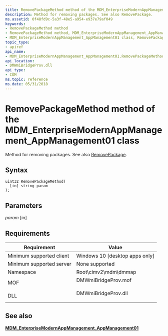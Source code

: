 ```yaml
---
title: RemovePackageMethod method of the MDM_EnterpriseModernAppManagement_AppManagement01 class
description: Method for removing packages. See also RemovePackage.
ms.assetid: 0f48fd9c-5a3f-48e5-a954-e937e79af049
keywords:
- RemovePackageMethod method
- RemovePackageMethod method, MDM_EnterpriseModernAppManagement_AppManagement01 class
- MDM_EnterpriseModernAppManagement_AppManagement01 class, RemovePackageMethod method
topic_type:
- apiref
api_name:
- MDM_EnterpriseModernAppManagement_AppManagement01.RemovePackageMethod
api_location:
- DMWmiBridgeProv.dll
api_type:
- COM
ms.topic: reference
ms.date: 05/31/2018
---
```


# RemovePackageMethod method of the MDM\_EnterpriseModernAppManagement\_AppManagement01 class



Method for removing packages. See also [RemovePackage](/windows/client-management/mdm/enterprisemodernappmanagement-csp).

## Syntax


```mof
uint32 RemovePackageMethod(
  [in] string param
);
```



## Parameters

<dl> <dt>

*param* \[in\]
</dt> <dd></dd> </dl>

## Requirements



| Requirement | Value |
|-------------------------------------|------------------------------------------------------------------------------------------------|
| Minimum supported client<br/> | Windows 10 \[desktop apps only\]<br/>                                                    |
| Minimum supported server<br/> | None supported<br/>                                                                      |
| Namespace<br/>                | Root\\cimv2\\mdm\\dmmap<br/>                                                             |
| MOF<br/>                      | <dl> <dt>DMWmiBridgeProv.mof</dt> </dl> |
| DLL<br/>                      | <dl> <dt>DMWmiBridgeProv.dll</dt> </dl> |



## See also

<dl> <dt>

[**MDM\_EnterpriseModernAppManagement\_AppManagement01**](mdm-enterprisemodernappmanagement-appmanagement01.md)
</dt> </dl>

 

